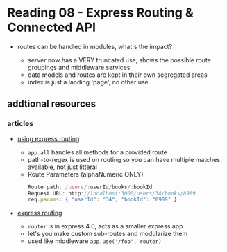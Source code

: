 # Reading 08 - Express Routing & Connected API

- routes can be handled in modules, what's the impact?

  - server now has a VERY truncated use, shows the possible route groupings and middleware services
  - data models and routes are kept in their own segregated areas
  - index is just a landing 'page', no other use


## addtional resources

### articles

- [using express routing](https://expressjs.com/en/guide/routing.html)
  - `app.all` handles all methods for a provided route
  - path-to-regex is used on routing so you can have multiple matches available, not just litteral
  - Route Parameters (alphaNumeric ONLY)
    ```javascript
    Route path: /users/:userId/books/:bookId
    Request URL: http://localhost:3000/users/34/books/8989
    req.params: { "userId": "34", "bookId": "8989" }
    ```
  

- [express routing](https://scotch.io/tutorials/learn-to-use-the-new-router-in-expressjs-4)
  - `router` is in express 4.0, acts as a smaller express app
  - let's you make custom sub-routes and modularize them
  - used like middleware `app.use('/foo', router)`